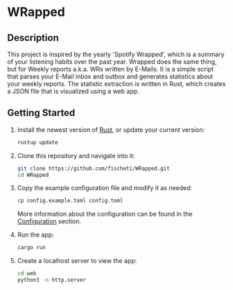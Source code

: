 # WRapped

## Description

This project is inspired by the yearly 'Spotify Wrapped', which is a summary of your listening habits over the past year. Wrapped does the same thing, but for Weekly reports a.k.a. WRs written by E-Mails. It is a simple script that parses your E-Mail inbox and outbox and generates statistics about your weekly reports. The statistic extraction is written in Rust, which creates a JSON file that is visualized using a web app.

## Getting Started

1. Install the newest version of [Rust](https://sh.rustup.rs), or update your current version:
    ```bash
    rustup update
    ```
2. Clone this repository and navigate into it:
    ```bash
    git clone https://github.com/fischeti/WRapped.git
    cd WRapped
    ```
3. Copy the example configuration file and modify it as needed:
    ```bash
    cp config.example.toml config.toml
    ```
    More information about the configuration can be found in the [Configuration](#configuration) section.

4. Run the app:
    ```bash
    cargo run
    ```

5. Create a localhost server to view the app:
    ```bash
    cd web
    python3 -m http.server
    ```
